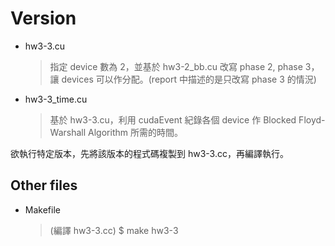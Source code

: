 # Version
- hw3-3.cu
    > 指定 device 數為 2，並基於 hw3-2_bb.cu 改寫 phase 2, phase 3，讓 devices 可以作分配。(report 中描述的是只改寫 phase 3 的情況)
- hw3-3_time.cu
    > 基於 hw3-3.cu，利用 cudaEvent 紀錄各個 device 作 Blocked Floyd-Warshall Algorithm 所需的時間。

欲執行特定版本，先將該版本的程式碼複製到 hw3-3.cc，再編譯執行。
## Other files
- Makefile
    > (編譯 hw3-3.cc) $ make hw3-3